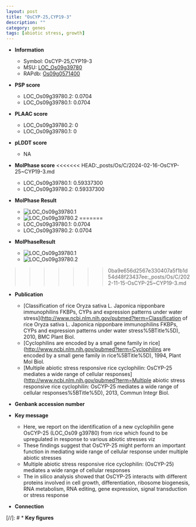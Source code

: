 ```yaml
---
layout: post
title: "OsCYP-25,CYP19-3"
description: ""
category: genes
tags: [abiotic stress, growth]
---
```


* **Information**  
    + Symbol: OsCYP-25,CYP19-3  
    + MSU: [LOC_Os09g39780](http://rice.plantbiology.msu.edu/cgi-bin/ORF_infopage.cgi?orf=LOC_Os09g39780)  
    + RAPdb: [Os09g0571400](http://rapdb.dna.affrc.go.jp/viewer/gbrowse_details/irgsp1?name=Os09g0571400)  

* **PSP score**  
    + LOC_Os09g39780.2: 0.0704 
    + LOC_Os09g39780.1: 0.0704 

* **PLAAC score**  
    + LOC_Os09g39780.2: 0 
    + LOC_Os09g39780.1: 0 

* **pLDDT score**
    + NA


* **MolPhase score**
<<<<<<< HEAD:_posts/Os/C/2024-02-16-OsCYP-25~CYP19-3.md
    + LOC_Os09g39780.1: 0.59337300
    + LOC_Os09g39780.2: 0.59337300

* **MolPhase Result**
    + ![LOC_Os09g39780.1](https://304243504.github.io/Pictures/LOC_Os09g/LOC_Os09g39780.1.png)
    + ![LOC_Os09g39780.2](https://304243504.github.io/Pictures/LOC_Os09g/LOC_Os09g39780.2.png)
=======
    + LOC_Os09g39780.1: 0.0704
    + LOC_Os09g39780.2: 0.0704

* **MolPhaseResult**
    + ![LOC_Os09g39780.1](https://ricepsp.github.io/pictures/LOC_Os09g/LOC_Os09g39780.1.png)
    + ![LOC_Os09g39780.2](https://ricepsp.github.io/pictures/LOC_Os09g/LOC_Os09g39780.2.png)
>>>>>>> 0ba9e656d2567e330407a5f1b1d54d48f23437ee:_posts/Os/C/2022-11-15-OsCYP-25~CYP19-3.md

* **Publication**  
    + [Classification of rice Oryza sativa L. Japonica nipponbare immunophilins FKBPs, CYPs and expression patterns under water stress](http://www.ncbi.nlm.nih.gov/pubmed?term=Classification of rice Oryza sativa L. Japonica nipponbare immunophilins FKBPs, CYPs and expression patterns under water stress%5BTitle%5D), 2010, BMC Plant Biol.
    + [Cyclophilins are encoded by a small gene family in rice](http://www.ncbi.nlm.nih.gov/pubmed?term=Cyclophilins are encoded by a small gene family in rice%5BTitle%5D), 1994, Plant Mol Biol.
    + [Multiple abiotic stress responsive rice cyclophilin: OsCYP-25 mediates a wide range of cellular responses](http://www.ncbi.nlm.nih.gov/pubmed?term=Multiple abiotic stress responsive rice cyclophilin: OsCYP-25 mediates a wide range of cellular responses%5BTitle%5D), 2013, Commun Integr Biol.

* **Genbank accession number**  

* **Key message**  
    + Here, we report on the identification of a new cyclophilin gene OsCYP-25 (LOC_Os09 g39780) from rice which found to be upregulated in response to various abiotic stresses viz
    + These findings suggest that OsCYP-25 might perform an important function in mediating wide range of cellular response under multiple abiotic stresses
    + Multiple abiotic stress responsive rice cyclophilin: (OsCYP-25) mediates a wide range of cellular responses
    + The in silico analysis showed that OsCYP-25 interacts with different proteins involved in cell growth, differentiation, ribosome biogenesis, RNA metabolism, RNA editing, gene expression, signal transduction or stress response

* **Connection**  

[//]: # * **Key figures**  



